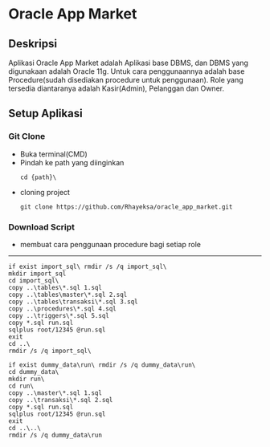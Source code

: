# Oracle App Market

## Deskripsi

Aplikasi Oracle App Market adalah Aplikasi base DBMS, dan DBMS yang digunakaan adalah Oracle 11g. Untuk cara penggunaannya adalah base Procedure(sudah disediakan procedure untuk penggunaan).
Role yang tersedia diantaranya adalah Kasir(Admin), Pelanggan dan Owner.

## Setup Aplikasi

### Git Clone

- Buka terminal(CMD)
- Pindah ke path yang diinginkan
  ```
  cd {path}\
  ```
- cloning project
  ```
  git clone https://github.com/Rhayeksa/oracle_app_market.git
  ```

### Download Script

- membuat cara penggunaan procedure bagi setiap role

---

```import sql
if exist import_sql\ rmdir /s /q import_sql\
mkdir import_sql
cd import_sql\
copy ..\tables\*.sql 1.sql
copy ..\tables\master\*.sql 2.sql
copy ..\tables\transaksi\*.sql 3.sql
copy ..\procedures\*.sql 4.sql
copy ..\triggers\*.sql 5.sql
copy *.sql run.sql
sqlplus root/12345 @run.sql
exit
cd ..\
rmdir /s /q import_sql\
```

```dummy data
if exist dummy_data\run\ rmdir /s /q dummy_data\run\
cd dummy_data\
mkdir run\
cd run\
copy ..\master\*.sql 1.sql
copy ..\transaksi\*.sql 2.sql
copy *.sql run.sql
sqlplus root/12345 @run.sql
exit
cd ..\..\
rmdir /s /q dummy_data\run
```
